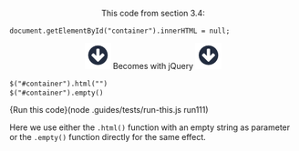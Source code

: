 <p style="text-align:center;">This code from section 3.4: </p>

```
document.getElementById("container").innerHTML = null;
```

<p style="text-align:center;"> <img src=".guides/img/arrow_down.png" class="arrow_down" /> Becomes with jQuery <img src=".guides/img/arrow_down.png" class="arrow_down" /> </p>

```
$("#container").html("")
$("#container").empty()
```
{Run this code}(node .guides/tests/run-this.js run111)

Here we use either the `.html()` function with an empty string as parameter or the `.empty()` function directly for the same effect.